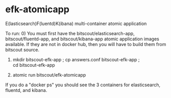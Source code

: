 # efk-atomicapp
E(lasticsearch)F(luentd)K(ibana) multi-container atomic application

To run:
0) You must first have the bitscout/elasticsearch-app, bitscout/fluentd-app,
and bitscout/kibana-app atomic application images available.  If they are not
in docker hub, then you will have to build them from bitscout source.

1) mkdir bitscout-efk-app ; cp answers.conf bitscout-efk-app ; \
   cd bitscout-efk-app

2) atomic run bitscout/efk-atomicapp

If you do a "docker ps" you should see the 3 containers for elasticsearch,
fluentd, and kibana.

